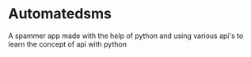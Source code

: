 # Automatedsms
A spammer app made with the help of python and using various api's to learn the concept of api with python
